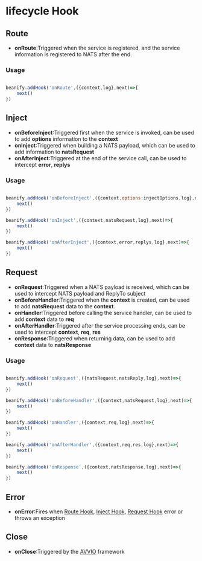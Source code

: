 # lifecycle Hook

## Route

* __onRoute__:Triggered when the service is registered, and the service information is registered to NATS after the end.

>
### Usage
```javascript

beanify.addHook('onRoute',({context,log},next)=>{
    next()
})

```



## Inject

* __onBeforeInject__:Triggered first when the service is invoked, can be used to add __options__ information to the __context__
* __onInject__:Triggered when building a NATS payload, which can be used to add information to __natsRequest__
* __onAfterInject__:Triggered at the end of the service call, can be used to intercept __error__, __replys__

>
### Usage
```javascript

beanify.addHook('onBeforeInject',({context,options:injectOptions,log},next)=>{
    next()
})

beanify.addHook('onInject',({context,natsRequest,log},next)=>{
    next()
})

beanify.addHook('onAfterInject',({context,error,replys,log},next)=>{
    next()
})

```


## Request

* __onRequest__:Triggered when a NATS payload is received, which can be used to intercept NATS payload and ReplyTo subject
* __onBeforeHandler__:Triggered when the __context__ is created, can be used to add __natsRequest__ data to the __context__.
* __onHandler__:Triggered before calling the service handler, can be used to add __context__ data to __req__
* __onAfterHandler__:Triggered after the service processing ends, can be used to intercept __context__, __req__, __res__
* __onResponse__:Triggered when returning data, can be used to add __context__ data to __natsResponse__

>
### Usage
```javascript

beanify.addHook('onRequest',({natsRequest,natsReply,log},next)=>{
    next()
})

beanify.addHook('onBeforeHandler',({context,natsRequest,log},next)=>{
    next()
})

beanify.addHook('onHandler',({context,req,log},next)=>{
    next()
})

beanify.addHook('onAfterHandler',({context,req,res,log},next)=>{
    next()
})

beanify.addHook('onResponse',({context,natsResponse,log},next)=>{
    next()
})

```

## Error

* __onError__:Fires when [Route Hook](#Route), [Inject Hook](#Inject), [Request Hook](#Request) error or throws an exception

## Close

* __onClose__:Triggered by the [AVVIO](https://github.com/mcollina/avvio) framework